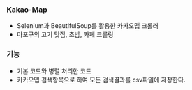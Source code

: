 ### Kakao-Map
* Selenium과 BeautifulSoup를 활용한 카카오맵 크롤러
* 마포구의 고기 맛집, 초밥, 카페 크롤링


### 기능
* 기본 코드와 병렬 처리한 코드
* 카카오맵 검색항목으로 하여 모든 검색결과를 csv파일에 저장한다.
